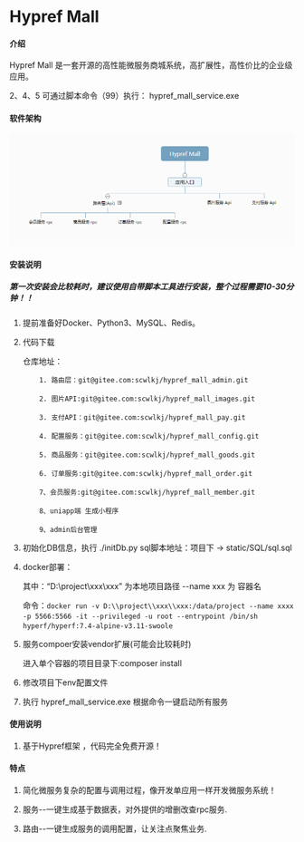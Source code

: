 # Hypref Mall

#### 介绍
Hypref Mall 是一套开源的高性能微服务商城系统，高扩展性，高性价比的企业级应用。


2、4、5 可通过脚本命令（99）执行： hypref_mall_service.exe


#### 软件架构
![输入图片说明](123.png)


#### 安装说明
##### 第一次安装会比较耗时，建议使用自带脚本工具进行安装，整个过程需要10-30分钟！！

1.  提前准备好Docker、Python3、MySQL、Redis。

2.  代码下载

    仓库地址：

            1. 路由层：git@gitee.com:scwlkj/hypref_mall_admin.git

            2. 图片API:git@gitee.com:scwlkj/hypref_mall_images.git

            3. 支付API：git@gitee.com:scwlkj/hypref_mall_pay.git

            4. 配置服务：git@gitee.com:scwlkj/hypref_mall_config.git

            5. 商品服务：git@gitee.com:scwlkj/hypref_mall_goods.git

            6. 订单服务:git@gitee.com:scwlkj/hypref_mall_order.git

            7、会员服务:git@gitee.com:scwlkj/hypref_mall_member.git

            8、uniapp端 生成小程序

            9、admin后台管理


3.  初始化DB信息，执行 ./initDb.py
    sql脚本地址：项目下 -> static/SQL/sql.sql

4.  docker部署：

    其中：“D:\\project\\xxx\\xxx” 为本地项目路径 --name xxx 为 容器名

    命令：```docker run -v D:\\project\\xxx\\xxx:/data/project --name xxxx  -p 5566:5566 -it --privileged -u root --entrypoint /bin/sh hyperf/hyperf:7.4-alpine-v3.11-swoole```


5.  服务compoer安装vendor扩展(可能会比较耗时)

    进入单个容器的项目目录下:composer install


6.  修改项目下env配置文件


7.  执行 hypref_mall_service.exe 根据命令一键启动所有服务


#### 使用说明

1.  基于Hypref框架 ，代码完全免费开源！


#### 特点

1.  简化微服务复杂的配置与调用过程，像开发单应用一样开发微服务系统！

2.  服务--一键生成基于数据表，对外提供的增删改查rpc服务.

3.  路由--一键生成服务的调用配置，让关注点聚焦业务.
